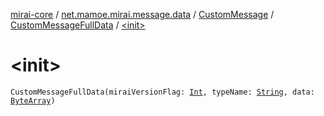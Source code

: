 [mirai-core](../../../index.md) / [net.mamoe.mirai.message.data](../../index.md) / [CustomMessage](../index.md) / [CustomMessageFullData](index.md) / [&lt;init&gt;](./-init-.md)

# &lt;init&gt;

`CustomMessageFullData(miraiVersionFlag: `[`Int`](https://kotlinlang.org/api/latest/jvm/stdlib/kotlin/-int/index.html)`, typeName: `[`String`](https://kotlinlang.org/api/latest/jvm/stdlib/kotlin/-string/index.html)`, data: `[`ByteArray`](https://kotlinlang.org/api/latest/jvm/stdlib/kotlin/-byte-array/index.html)`)`